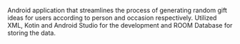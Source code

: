 Android application that streamlines the process of generating random gift ideas for users according to person and occasion respectively. Utilized XML, Kotin and Android Studio for the development and ROOM Database for storing the data.
